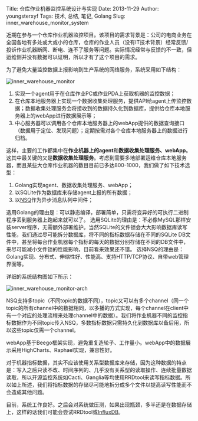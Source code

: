Title: 仓库作业机器监控系统设计与实现
Date: 2013-11-29
Author: youngsterxyf
Tags: 技术, 总结, 笔记, Golang
Slug: inner_warehouse_monitor_system

近期在参与一个仓库作业机器监控项目。该项目的需求背景是：公司的电商业务在全国各地有多处或大或小的仓库，仓库的作业人员（没有IT技术背景）经常反馈/投诉作业机器断网、断电、连不了服务等问题。实际情况经常与反馈的不一致，但运维侧并没有数据可以证明，所以才有了这个项目的需求。

为了避免大量监控数据上报影响到生产系统的网络服务，系统采用如下结构：

![inner_warehouse_monitor](/assets/uploads/pics/inner_warehouse_monitor.png)

1. 实现一个agent用于在仓库作业PC或作业PDA上获取机器的监控数据；
2. 在仓库本地服务器上实现一个数据收集处理服务，提供API给agent上传监控数据；数据收集处理服务会将接收到的数据持久化到数据库，提供给仓库本地服务器上的webApp进行数据展示等；
3. 中心服务器可以调用各个仓库本地服务器上的webApp提供的数据查询接口（数据用于定位、发现问题）；定期按需对各个仓库本地服务器上的数据进行归档。

这样，主要的工作都集中在**作业机器上的agent**和**数据收集处理服务、webApp**。这其中最关键的又是**数据收集处理服务**。考虑到需要多地部署运维仓库本地服务器，而且某些大仓库作业机器的数目目前已多达800-1000，我们做了如下技术选型：

1. Golang实现agent、数据收集处理服务、webApp；
2. 以SQLite作为数据库来存储agent上报的所有数据；
3. 以[NSQ](http://bitly.github.io/nsq/)作为异步消息队列中间件；

选用Golang的理由是：可以静态编译，部署简单，只需将变异好的可执行二进制程序丢到服务器上跑起来就可以了。
选用SQLite的理由是：不必像MySQL那样安装server程序，无需额外部署维护。当然SQLite的文件锁会大大影响数据库读写性能，我们通过尽可能拆分数据库，将不同的指标数据存储在不同的SQLite DB文件中，甚至将每台作业机器每个指标的每天的数据分别存储在不同的DB文件中，来尽可能减小文件锁的性能影响，目前看来效果还不错。
选择NSQ的理由是：Golang实现、分布式、伸缩性好、性能高、支持HTTP/TCP协议、自带web管理界面等。

详细的系统结构图如下所示：

![inner_warehouse_monitor-arch](/assets/uploads/pics/inner_warehouse_monitor-arch.png)

NSQ支持多topic（不同topic的数据不同），topic又可以有多个channel（同一个topic的所有channel中的数据相同，以多播的方式实现，每个channel在client中有一个对应的处理流程来处理channel中的数据）。我们将作业机器不同的监控指标数据作为不同topic传入NSQ，多数指标数据只需持久化到数据库以备后用，所以这些topic仅需一个channel。

webApp基于Beego框架实现，避免重复造轮子、工作量小。webApp中的数据展示采用HighCharts、Raphael实现，兼容性好。

对于机器指标数据，其实不应该使用关系型数据库来存储，因为这种数据的特点是：写入之后只读不改、时间序列的、几乎没有关系型的读取操作、连续批量数据读取，所以开源监控系统如Cacti、Ganglia等均使用RRDtool来读写指标数据。所以如上所述，我们将指标数据的存储尽可能地拆分成多个文件以提高读写性能而不会造成其他问题。

目前，系统工作良好。之后会对系统做压测，如果出现瓶颈，多半还是在数据存储上，这样的话我们可能会尝试RRDtool或[InfluxDB](http://influxdb.org/)。
